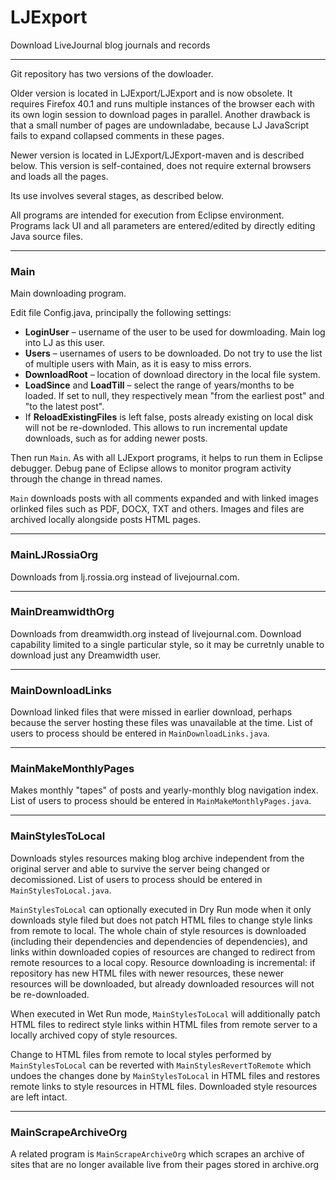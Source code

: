 # LJExport

Download LiveJournal blog journals and records

---

Git repository has two versions of the dowloader.

Older version is located in LJExport/LJExport and is now obsolete. It requires Firefox 40.1 and runs multiple instances of the browser each with its own login session to download pages in parallel. Another drawback is that a small number of pages are undownladabe, because LJ JavaScript fails to expand collapsed comments in these pages.

Newer version is located in LJExport/LJExport-maven and is described below. This version is self-contained, does not require external browsers and loads all the pages.

Its use involves several stages, as described below.

All programs are intended for execution from Eclipse environment. Programs lack UI and all parameters are entered/edited by directly editing Java source files.

----

### Main

Main downloading program.

Edit file Config.java, principally the following settings:

- **LoginUser** – username of the user to be used for dowmloading. Main log into LJ as this user.
- **Users** – usernames of users to be downloaded. Do not try to use the list of multiple users with Main, as it is easy to miss errors.
- **DownloadRoot** – location of download directory in the local file system.
- **LoadSince** and **LoadTill** – select the range of years/months to be loaded. If set to null, they respectively mean "from the earliest post" and "to the latest post".
- If **ReloadExistingFiles** is left false, posts already existing on local disk will not be re-downloded. This allows to run incremental update downloads, such as for adding newer posts.

Then run `Main`. As with all LJExport programs, it helps to run them in Eclipse debugger. Debug pane of Eclipse allows to monitor program activity through the change in thread names.

`Main` downloads posts with all comments expanded and with linked images orlinked files such as PDF, DOCX, TXT and others. Images and files are archived locally alongside posts HTML pages.

----

### MainLJRossiaOrg

Downloads from lj.rossia.org instead of livejournal.com.

----

### MainDreamwidthOrg

Downloads from dreamwidth.org instead of livejournal.com.
Download capability limited to a single particular style, so it may be curretnly unable to download just any Dreamwidth user.

----

### MainDownloadLinks

Download linked files that were missed in earlier download, perhaps because the server hosting these files was unavailable at the time. List of users to process should be entered in `MainDownloadLinks.java`.

----

### MainMakeMonthlyPages

Makes monthly "tapes" of posts and yearly-monthly blog navigation index. List of users to process should be entered in `MainMakeMonthlyPages.java`.

----

### MainStylesToLocal

Downloads styles resources making blog archive independent from the original server and able to survive the server being changed or decomissioned. List of users to process should be entered in `MainStylesToLocal.java`.

`MainStylesToLocal` can optionally executed in Dry Run mode when it only downloads style filed but does not patch HTML files to change style links from remote to local. The whole chain of style resources is downloaded (including their dependencies and dependencies of dependencies), and links within downloaded copies of resources are changed to redirect from remote resources to a local copy. Resource downloading is incremental: if repository has new HTML files with newer resources, these newer resources will be downloaded, but already downloaded resources will not be re-downloaded.

When executed in Wet Run mode, `MainStylesToLocal` will additionally patch HTML files to redirect style links within HTML files from remote server to a locally archived copy of style resources.

Change to HTML files from remote to local styles performed by `MainStylesToLocal` can be reverted with `MainStylesRevertToRemote` which undoes the changes done by `MainStylesToLocal` in HTML files and restores remote links to style resources in HTML files. Downloaded style resources are left intact.

----

### MainScrapeArchiveOrg

A related program is `MainScrapeArchiveOrg` which scrapes an archive of sites that are no longer available live from their pages stored in archive.org